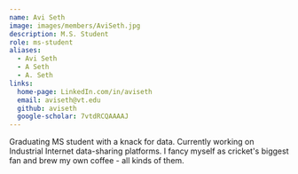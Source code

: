 ```yaml
---
name: Avi Seth
image: images/members/AviSeth.jpg
description: M.S. Student
role: ms-student
aliases:
  - Avi Seth
  - A Seth
  - A. Seth
links:
  home-page: LinkedIn.com/in/aviseth
  email: aviseth@vt.edu
  github: aviseth
  google-scholar: 7vtdRCQAAAAJ
---
```


Graduating MS student with a knack for data. Currently working on Industrial Internet data-sharing platforms. I fancy myself as cricket's biggest fan and brew my own coffee - all kinds of them. 
